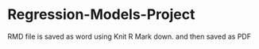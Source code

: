 # Regression-Models-Project
RMD file is saved as word using Knit R Mark down. and then saved as PDF
